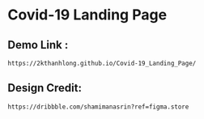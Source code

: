 # Covid-19 Landing Page
## Demo Link : 
```
https://2kthanhlong.github.io/Covid-19_Landing_Page/ 
```

## Design Credit:
```
https://dribbble.com/shamimanasrin?ref=figma.store
```
